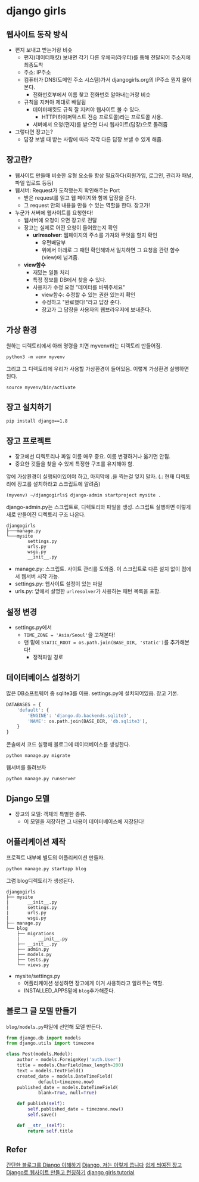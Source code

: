 # django girls
## 웹사이트 동작 방식
- 편지 보내고 받는거랑 비슷
    + 편지(데이터패킷) 보내면 각기 다른 우체국(라우터)를 통해 전달되어 주소지에 최종도착
    + 주소: IP주소
    + 컴퓨터가 DNS(도메인 주소 시스템)가서 djangogirls.org의 IP주소 뭔지 물어본다.
        * 전화번호부에서 이름 찾고 전화번호 알아내는거랑 비슷
    + 규칙을 지켜야 제대로 배달됨
        * 데이터패킷도 규칙 잘 지켜야 웹사이트 볼 수 있다.
            - HTTP(하이퍼텍스트 전송 프로토콜)라는 프로토콜 사용.
        * 서버에서 요청(편지)를 받으면 다시 웹사이트(답장)으로 돌려줌
- 그렇다면 장고는?
    + 답장 보낼 때 받는 사람에 따라 각각 다른 답장 보낼 수 있게 해줌.

## 장고란?
- 웹사이트 만들때 비슷한 유형 요소들 항상 필요하다(회원가입, 로그인, 관리자 패널, 파일 업로드 등등)
- 웹서버: Request가 도착했는지 확인해주는 Port
    + 받은 request를 읽고 웹 페이지와 함께 답장을 준다.
    + 그 request 안의 내용을 만들 수 있는 역할을 한다. 장고가!
- 누군가 서버에 웹사이트를 요청한다!
    + 웹서버에 요청이 오면 장고로 전달
    + 장고는 실제로 어떤 요청이 들어왔는지 확인
        * **urlresolver**: 웹페이지의 주소를 가져와 무엇을 할지 확인
            - 우편배달부
            - 위에서 아래로 그 패턴 확인해봐서 일치하면 그 요청을 관련 함수(view)에 넘겨줌.
    + **view함수**
        * 재밌는 일들 처리
        * 특정 정보를 DB에서 찾을 수 있다.
        * 사용자가 수정 요청 "데이터를 바꿔주세요"
            - view함수: 수정할 수 있는 권한 있는지 확인
            - 수정하고 "완료했다!"라고 답장 준다.
            - 장고가 그 답장을 사용자의 웹브라우저에 보내준다.

## 가상 환경
원하는 디렉토리에서 아래 명령을 치면 myvenv라는 디렉토리 만들어짐.
```shell
python3 -m venv myvenv
```
그리고 그 디렉토리에 우리가 사용할 가상환경이 들어있음.
이렇게 가상환경 실행하면 된다.
```shell
source myvenv/bin/activate
```

## 장고 설치하기
```shell
pip install django==1.8
```

## 장고 프로젝트
- 장고에선 디렉토리나 파일 이름 매우 중요. 이름 변경하거나 옮기면 안됨. 
- 중요한 것들을 찾을 수 있게 특정한 구조를 유지해야 함.

앞에 가상환경이 실행되어있어야 하고, 마지막에 .을 찍는걸 잊지 말자. (.: 현재 디렉토리에 장고를 설치하라고 스크립트에 알려줌)
```shell
(myvenv) ~/djangogirls$ django-admin startproject mysite .
```

django-admin.py는 스크립트로, 디렉토리와 파일을 생성. 스크립트 실행하면 이렇게 새로 만들어진 디렉토리 구조 나온다.
```
djangogirls
├───manage.py
└───mysite
        settings.py
        urls.py
        wsgi.py
        __init__.py
```
- manage.py: 스크립트. 사이트 관리를 도와줌. 이 스크립트로 다른 설치 없이 컴에서 웹서버 시작 가능.
- settings.py: 웹사이트 설정이 있는 파일
- urls.py: 앞에서 설명한 `urlresolver`가 사용하는 패턴 목록을 포함.

## 설정 변경
- settings.py에서
    + `TIME_ZONE = 'Asia/Seoul'`을 고쳐본다!
    + 맨 밑에 `STATIC_ROOT = os.path.join(BASE_DIR, 'static')`를 추가해본다!
        * 정적파일 경로

## 데이터베이스 설정하기
많은 DB소프트웨어 중 sqlite3를 이용. settings.py에 설치되어있음. 장고 기본.
```python
DATABASES = {
    'default': {
        'ENGINE': 'django.db.backends.sqlite3',
        'NAME': os.path.join(BASE_DIR, 'db.sqlite3'),
    }
}
```

콘솔에서 코드 실행해 블로그에 데이터베이스를 생성한다. 
```shell
python manage.py migrate
```

웹서버를 돌려보자
```shell
python manage.py runserver
```

## Django 모델
- 장고의 모델: 객체의 특별한 종류.
    + 이 모델을 저장하면 그 내용이 데이터베이스에 저장된다!

## 어플리케이션 제작
프로젝트 내부에 별도의 어플리케이션 만들자.
```shell
python manage.py startapp blog
```

그럼 blog디렉토리가 생성된다.
```
djangogirls
├── mysite
|       __init__.py
|       settings.py
|       urls.py
|       wsgi.py
├── manage.py
└── blog
    ├── migrations
    |       __init__.py
    ├── __init__.py
    ├── admin.py
    ├── models.py
    ├── tests.py
    └── views.py
```

- mysite/settings.py
    - 어플리케이션 생성하면 장고에게 이거 사용하라고 알려주는 역할.
    - INSTALLED_APPS밑에 `blog`추가해준다.

## 블로그 글 모델 만들기
`blog/models.py`파일에 선언해 모델 만든다.
```python
from django.db import models
from django.utils import timezone

class Post(models.Model):
    author = models.ForeignKey('auth.User')
    title = models.CharField(max_length=200)
    text = models.TextField()
    created_date = models.DateTimeField(
            default=timezone.now)
    published_date = models.DateTimeField(
            blank=True, null=True)

    def publish(self):
        self.published_date = timezone.now()
        self.save()

    def __str__(self):
        return self.title
```


## Refer
[간단한 블로그를 Django 이해하기](http://www.slideshare.net/perhapsspy/django-44664022?qid=7a619eb7-d359-4f72-83ac-1eddfbf23123&v=qf1&b=&from_search=1)
[Django, 저는 이렇게 씁니다](http://www.slideshare.net/perhapsspy/django-42665652)
[쉽게 씌여진 장고](http://www.slideshare.net/carpedm20/django-32473577?related=1)
[Django로 웹사이트 만들고 런칭하기](https://github.com/youngrok/startup-dev-tutor)
[django girls tutorial](http://tutorial.djangogirls.org/ko/index.html)
